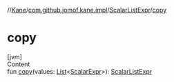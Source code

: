 //[Kane](../../index.md)/[com.github.jomof.kane.impl](../index.md)/[ScalarListExpr](index.md)/[copy](copy.md)



# copy  
[jvm]  
Content  
fun [copy](copy.md)(values: [List](https://kotlinlang.org/api/latest/jvm/stdlib/kotlin.collections/-list/index.html)<[ScalarExpr](../-scalar-expr/index.md)>): [ScalarListExpr](index.md)  



